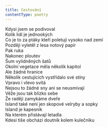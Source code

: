 ```yaml
---
title: Cestování
contentType: poetry
---
```


<section>

Kdysi jsem se podivoval  
Kolik lidí je jednookých  
Co je to za ptáky kteří poletují vysoko nad zemí  
Později vyletěl z lesa notový papír  
Pak ruka  
Nakonec ploutev  
Šum vylidněných šatů  
Okolní vegetace měla několik kapitol  
Ale žádné hranice  
Několik cestujících vystřídalo své stíny  
Vpravo i vlevo svítá  
Nejsou to žádné sny ani se neusmívají  
Věže jsou tak blízko sebe  
Že raději zamykáme dveře  
Island také není jen skopové velryby a sopky  
Island je kapesník  
Na kterém přistávají letadla  
Kdesi tiše obchází doutník kolem kulečníku

</section>
